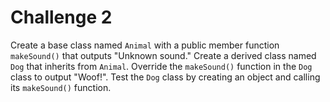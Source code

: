 # Challenge 2

Create a base class named `Animal` with a public member function `makeSound()` that outputs "Unknown sound." Create a derived class named `Dog` that inherits from `Animal`. Override the `makeSound()` function in the `Dog` class to output "Woof!". Test the `Dog` class by creating an object and calling its `makeSound()` function.
